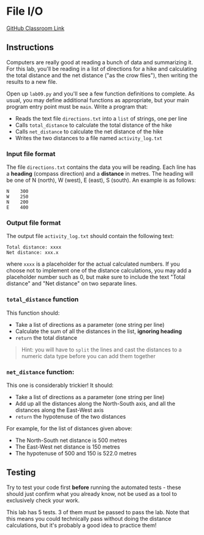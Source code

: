 # File I/O
[GitHub Classroom Link](https://classroom.github.com/a/Vm_z4PfH)

## Instructions
Computers are really good at reading a bunch of data and summarizing it. For this lab, you'll be reading in a list of directions for a hike and calculating the total distance and the net distance ("as the crow flies"), then writing the results to a new file.

Open up `lab09.py` and you'll see a few function definitions to complete. As usual, you may define additional functions as appropriate, but your main program entry point must be `main`. Write a program that:
- Reads the text file `directions.txt` into a `list` of strings, one per line
- Calls `total_distance` to calculate the total distance of the hike
- Calls `net_distance` to calculate the net distance of the hike
- Writes the two distances to a file named `activity_log.txt`

### Input file format
The file `directions.txt` contains the data you will be reading. Each line has a **heading** (compass direction) and a **distance** in metres. The heading will be one of N (north), W (west), E (east), S (south). An example is as follows:

```plaintext
N    300
W    250
N    200
E    400
```

### Output file format
The output file `activity_log.txt` should contain the following text:

```plaintext
Total distance: xxxx
Net distance: xxx.x
```

where `xxxx` is a placeholder for the actual calculated numbers. If you choose not to implement one of the distance calculations, you may add a placeholder number such as 0, but make sure to include the text "Total distance" and "Net distance" on two separate lines.

### `total_distance` function
This function should:
- Take a list of directions as a parameter (one string per line)
- Calculate the sum of all the distances in the list, **ignoring heading**
- `return` the total distance 

> Hint: you will have to `split` the lines and cast the distances to a numeric data type before you can add them together

### `net_distance` function:
This one is considerably trickier! It should:
- Take a list of directions as a parameter (one string per line)
- Add up all the distances along the North-South axis, and all the distances along the East-West axis
- `return` the hypotenuse of the two distances

For example, for the list of distances given above:
- The North-South net distance is 500 metres
- The East-West net distance is 150 metres
- The hypotenuse of 500 and 150 is 522.0 metres

## Testing
Try to test your code first **before** running the automated tests - these should just confirm what you already know, not be used as a tool to exclusively check your work.

This lab has 5 tests. 3 of them must be passed to pass the lab. Note that this means you could technically pass without doing the distance calculations, but it's probably a good idea to practice them!